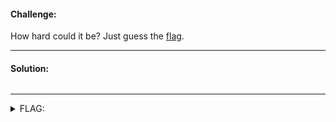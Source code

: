 #### Challenge:

How hard could it be? Just guess the [flag](https://flagle.mc.ax/).

---

#### Solution:

```python
```

---

<details><summary>FLAG:</summary>

```
dice{F!3lDd0Nu7cwrapm@x!MT$r3} 
```

</details>
<br/>
